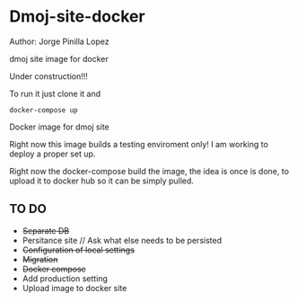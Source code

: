# Dmoj-site-docker

Author: Jorge Pinilla Lopez

dmoj site image for docker

Under construction!!! 

To run it just clone it and

    docker-compose up

Docker image for dmoj site

Right now this image builds a testing enviroment only! I am working to deploy a proper set up.

Right now the docker-compose build the image, the idea is once is done, to upload it to docker hub so it can be simply pulled.

## TO DO
 -  ~~Separate DB~~
 - Persitance site // Ask what else needs to be persisted
 - ~~Configuration of local settings~~
 - ~~Migration~~
 - ~~Docker compose~~
 - Add production setting
 - Upload image to docker site

